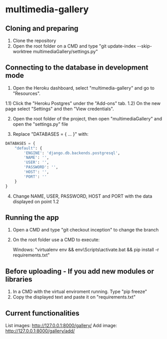 # multimedia-gallery

## Cloning and preparing

1) Clone the repository
2) Open the root folder on a CMD and type "git update-index --skip-worktree multimediaGallery/settings.py"

## Connecting to the database in development mode

1) Open the Heroku dashboard, select "multimedia-gallery" and go to "Resources".

1.1) Click the "Heroku Postgres" under the "Add-ons" tab.
1.2) On the new page select "Settings" and then "View credentials". 

2) Open the root folder of the project, then open "multimediaGallery" and open the "settings.py" file

3) Replace "DATABASES = { ... }" with:

```python
DATABASES = {
    "default": {
        'ENGINE': 'django.db.backends.postgresql',
        'NAME': '',
        'USER': '',
        'PASSWORD': '',
        'HOST': '',
        'PORT': ''
    }
}
```

4) Change NAME, USER, PASSWORD, HOST and PORT with the data displayed on point 1.2 

## Running the app

1. Open a CMD and type "git checkout inception" to change the branch
2. On the root folder use a CMD to execute:

   Windows: "virtualenv env && env\Scripts\activate.bat && pip install -r requirements.txt"

## Before uploading - If you add new modules or libraries

1. In a CMD with the virtual enviroment running. Type "pip freeze"
2. Copy the displayed text and paste it on "requirements.txt"

## Current functionalities

List images: http://127.0.0.1:8000/gallery/
Add image: http://127.0.0.1:8000/gallery/add/
